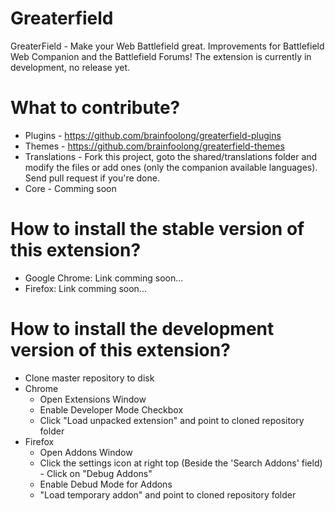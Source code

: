 # Greaterfield
GreaterField - Make your Web Battlefield great. Improvements for Battlefield Web Companion and the Battlefield Forums!
The extension is currently in development, no release yet.

# What to contribute?
* Plugins - https://github.com/brainfoolong/greaterfield-plugins
* Themes - https://github.com/brainfoolong/greaterfield-themes
* Translations - Fork this project, goto the shared/translations folder and modify the files or add ones (only the companion available languages). Send pull request if you're done.
* Core - Comming soon

# How to install the stable version of this extension?
* Google Chrome: Link comming soon...
* Firefox: Link comming soon...

# How to install the development version of this extension?
* Clone master repository to disk
* Chrome
    * Open Extensions Window
    * Enable Developer Mode Checkbox
    * Click "Load unpacked extension" and point to cloned repository folder
* Firefox
    * Open Addons Window
    * Click the settings icon at right top (Beside the 'Search Addons' field) - Click on "Debug Addons"
    * Enable Debud Mode for Addons
    * "Load temporary addon" and point to cloned repository folder 

